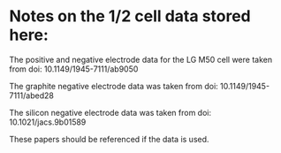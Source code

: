 # Notes on the 1/2 cell data stored here:

The positive and negative electrode data for the LG M50 cell were taken from doi: 10.1149/1945-7111/ab9050

The graphite negative electrode data was taken from doi: 10.1149/1945-7111/abed28

The silicon negative electrode data was taken from doi: 10.1021/jacs.9b01589

These papers should be referenced if the data is used.
